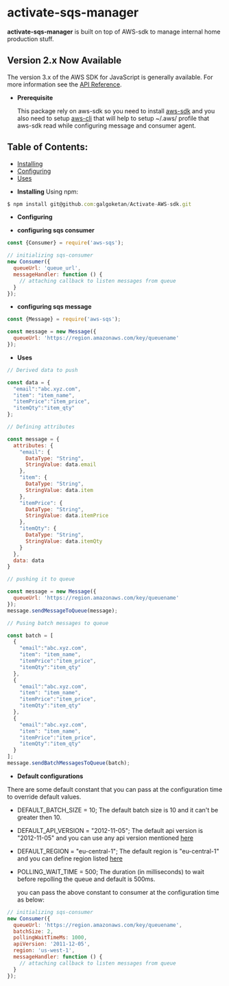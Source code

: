 # activate-sqs-manager
**activate-sqs-manager** is built on top of AWS-sdk to manage internal home production stuff.

## Version 2.x Now Available
The version 3.x of the AWS SDK for JavaScript is generally available. For more information see the [API Reference](https://github.com/galgoketan/Activate-AWS-sdk/tree/develop).

- **Prerequisite**

  This package rely on aws-sdk so you need to install [aws-sdk](https://www.npmjs.com/package/aws-sdk)
  and you also need to setup [aws-cli](https://docs.aws.amazon.com/cli/latest/userguide/install-cliv2-mac.html)
  that will help to setup ~/.aws/ profile that aws-sdk read while configuring message and consumer agent.

## Table of Contents:
* [Installing](#Installing)
* [Configuring](#Configuring)
* [Uses](#Uses)

- **Installing**
Using npm:

```js
$ npm install git@github.com:galgoketan/Activate-AWS-sdk.git
```

- **Configuring**

- **configuring sqs consumer**

```js
const {Consumer} = require('aws-sqs');

// initializing sqs-consumer
new Consumer({
  queueUrl: 'queue_url',
  messageHandler: function () {
    // attaching callback to listen messages from queue
  }
});
```


- **configuring sqs message**

```js
const {Message} = require('aws-sqs');

const message = new Message({
  queueUrl: 'https://region.amazonaws.com/key/queuename'
});
```

- **Uses**

```js
// Derived data to push

const data = {
  "email":"abc.xyz.com",
  "item": "item_name",
  "itemPrice":"item_price",
  "itemQty":"item_qty"
};

// Defining attributes

const message = {
  attributes: {
    "email": {
      DataType: "String",
      StringValue: data.email
    },
    "item": {
      DataType: "String",
      StringValue: data.item
    },
    "itemPrice": {
      DataType: "String",
      StringValue: data.itemPrice
    },
    "itemQty": {
      DataType: "String",
      StringValue: data.itemQty
    }
  },
  data: data
}

// pushing it to queue

const message = new Message({
  queueUrl: 'https://region.amazonaws.com/key/queuename'
});
message.sendMessageToQueue(message);

// Pusing batch messages to queue

const batch = [
  {
    "email":"abc.xyz.com",
    "item": "item_name",
    "itemPrice":"item_price",
    "itemQty":"item_qty"
  },
  {
    "email":"abc.xyz.com",
    "item": "item_name",
    "itemPrice":"item_price",
    "itemQty":"item_qty"
  },
  {
    "email":"abc.xyz.com",
    "item": "item_name",
    "itemPrice":"item_price",
    "itemQty":"item_qty"
  }
];
message.sendBatchMessagesToQueue(batch);

```

- **Default configurations**

There are some default constant that you can pass at the configuration time to override default values.

- DEFAULT_BATCH_SIZE = 10;
  The default batch size is 10 and it can't be greater then 10.

- DEFAULT_API_VERSION = "2012-11-05";
  The default api version is "2012-11-05" and you can use any api version mentioned [here](https://docs.aws.amazon.com/sdk-for-javascript/v2/developer-guide/locking-api-versions.html)

- DEFAULT_REGION = "eu-central-1";
  The default region is "eu-central-1" and you can define region listed [here](https://docs.aws.amazon.com/sdk-for-java/v1/developer-guide/java-dg-region-selection.html)

- POLLING_WAIT_TIME = 500;
  The duration (in milliseconds) to wait before repolling the queue and default is 500ms.

  you can pass the above constant to consumer at the configuration time as below:

```js
// initializing sqs-consumer
new Consumer({
  queueUrl: 'https://region.amazonaws.com/key/queuename',
  batchSize: 2,
  pollingWaitTimeMs: 1000,
  apiVersion: '2011-12-05',
  region: 'us-west-1',
  messageHandler: function () {
    // attaching callback to listen messages from queue
  }
});
```
